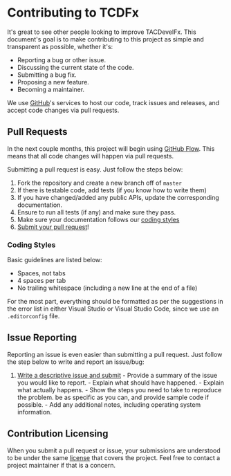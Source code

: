 





# Contributing to TCDFx

It's great to see other people looking to improve TACDevelFx. This document's goal is to make contributing to this project as simple and transparent as possible, whether it's:

  - Reporting a bug or other issue.
  - Discussing the current state of the code.
  - Submitting a bug fix.
  - Proposing a new feature.
  - Becoming a maintainer.



We use [GitHub](https://github.com)'s services to host our code, track issues and releases, and accept code changes via pull requests.

## Pull Requests

In the next couple months, this project will begin using [GitHub Flow](https://guides.github.com/introduction/flow/index.html). This means that all code changes will happen via pull requests.

Submitting a pull request is easy. Just follow the steps below:

  1. Fork the repository and create a new branch off of `master`
  2. If there is testable code, add tests (if you know how to write them)
  3. If you have changed/added any public APIs, update the corresponding documentation.
  4. Ensure to run all tests (if any) and make sure they pass.
  5. Make sure your documentation follows our [coding styles](#coding-styles)
  6. [Submit your pull request](https://github.com/tom-corwin/tcdfx/pull/new)!

### Coding Styles

Basic guidelines are listed below:

  - Spaces, not tabs
  - 4 spaces per tab
  - No trailing whitespace (including a new line at the end of a file)

For the most part, everything should be formatted as per the suggestions in the error list in either Visual Studio or Visual Studio Code, since we use an `.editorconfig` file.

## Issue Reporting

Reporting an issue is even easier than submitting a pull request. Just follow the step below to write and report an issue/bug:

  1. [Write a descriptive issue and submit](https://github.com/tom-corwin/tcdfx/issue/new)
    - Provide a summary of the issue you would like to report.
    - Explain what should have happened.
    - Explain what actually happens.
    - Show the steps you need to take to reproduce the problem. be as specific as you can, and provide sample code if possible.
    - Add any additional notes, including operating system information.

## Contribution Licensing

When you submit a pull request or issue, your submissions are understood to be under the same [license](https://github.com/tom-corwin/tacdevlibs/blob/master/LICENSE.md) that covers the project. Feel free to contact a project maintainer if that is a concern.
